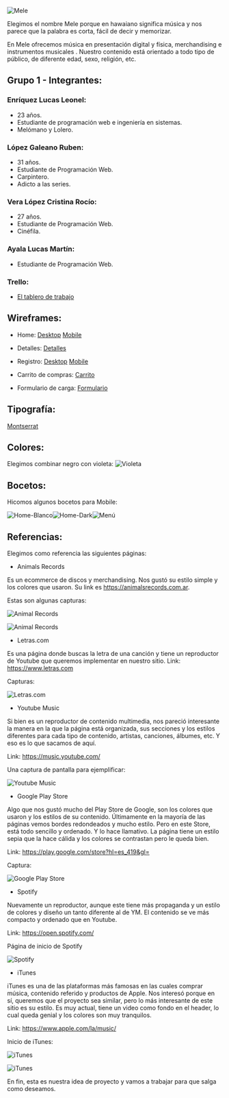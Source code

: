 
![Mele](https://github.com/leoterry1/grupo_1_mele/blob/main/Site/public/wireframes/estilo/mele.png?raw=true "Logo Mele")

Elegimos el nombre Mele porque en hawaiano significa música y nos parece que la palabra es corta, fácil de decir y memorizar.

En Mele ofrecemos música en presentación digital y física, merchandising e instrumentos musicales .
Nuestro contenido está orientado a todo tipo de público, de diferente edad, sexo, religión, etc. 

## Grupo 1 - Integrantes:

### Enríquez Lucas Leonel:
   - 23 años.
   - Estudiante de programación web e ingeniería en sistemas.
   - Melómano y Lolero.
### López Galeano Ruben:
   - 31 años.
   - Estudiante de Programación Web.
   - Carpintero.
   - Adicto a las series.
### Vera López Cristina Rocío:
   - 27 años.
   - Estudiante de Programación Web.
   - Cinéfila.
   
 ### Ayala Lucas Martín:
   - Estudiante de Programación Web.
   
   ### Trello: 
   * [ El tablero de trabajo ](https://trello.com/b/Xsn1jOMu/grupo1mele) 

## Wireframes:

- Home:
[Desktop](https://github.com/leoterry1/grupo_1_mele/blob/main/Site/public/wireframes/desktop1.jpg) 
[Mobile](https://github.com/leoterry1/grupo_1_mele/blob/main/Site/public/wireframes/mobile1.jpg)

- Detalles: 
[Detalles](https://github.com/leoterry1/grupo_1_mele/blob/main/Site/public/wireframes/Detalles1.png)

- Registro:
[Desktop](https://github.com/leoterry1/grupo_1_mele/blob/main/Site/public/wireframes/registro1.jpg)
[Mobile](https://github.com/leoterry1/grupo_1_mele/blob/main/Site/public/wireframes/registro_mobile1.jpg)

- Carrito de compras:
[Carrito](https://github.com/leoterry1/grupo_1_mele/blob/main/Site/public/wireframes/carrito-de-compras.png)

- Formulario de carga:
[Formulario](https://github.com/leoterry1/grupo_1_mele/blob/main/Site/public/wireframes/formulario_de_carga1.png)

## Tipografía:

[Montserrat](https://fonts.google.com/specimen/Montserrat?query=mon)

## Colores:
Elegimos combinar negro con violeta:
![Violeta](https://github.com/leoterry1/grupo_1_mele/blob/main/Site/public/wireframes/estilo/Violeta.jpeg?raw=true "Violeta")

## Bocetos: 
Hicomos algunos bocetos para Mobile:

![Home-Blanco](https://github.com/leoterry1/grupo_1_mele/blob/main/Site/public/wireframes/bocetos/buscador.png?raw=true "Home Blanco")![Home-Dark](https://github.com/leoterry1/grupo_1_mele/blob/main/Site/public/wireframes/bocetos/iPhone%208%20Plus%20-%201black.jpg?raw=true "Home Dark")![Menú](https://github.com/leoterry1/grupo_1_mele/blob/main/Site/public/wireframes/bocetos/nav-menu.png?raw=true "Menú")

## Referencias:

Elegimos como referencia las siguientes páginas:

- Animals Records

Es un ecommerce de discos y merchandising. Nos gustó su estilo simple y los colores que usaron. 
Su link es https://animalsrecords.com.ar.

Estas son algunas capturas:

![Animal Records](https://github.com/leoterry1/grupo_1_mele/blob/main/Site/public/wireframes/referencias/animals_1.jpg)

![Animal Records](https://github.com/leoterry1/grupo_1_mele/blob/main/Site/public/wireframes/referencias/animals_2.jpg)

- Letras.com

Es una página donde buscas la letra de una canción y tiene un reproductor de Youtube que queremos implementar en nuestro sitio.
Link: https://www.letras.com

Capturas:

![Letras.com](https://github.com/leoterry1/grupo_1_mele/blob/main/Site/public/wireframes/referencias/letras_1.jpg?raw=true "Letras.com")

- Youtube Music

Si bien es un reproductor de contenido multimedia, nos pareció interesante la manera en la que la página está organizada, sus secciones y los estilos diferentes para cada tipo de contenido, artistas, canciones, álbumes, etc. Y eso es lo que sacamos de aquí.

Link: https://music.youtube.com/

Una captura de pantalla para ejemplificar:

![Youtube Music](https://github.com/leoterry1/grupo_1_mele/blob/main/Site/public/wireframes/referencias/youtube.jpg)

- Google Play Store

Algo que nos gustó mucho del Play Store de Google, son los colores que usaron y los estilos de su contenido. Últimamente en la mayoría de las páginas vemos bordes redondeados y mucho estilo. Pero en este Store, está todo sencillo y ordenado. Y lo hace llamativo. La página tiene un estilo sepia que la hace cálida y los colores se contrastan pero le queda bien.

Link: https://play.google.com/store?hl=es_419&gl=

Captura:

![Google Play Store](https://github.com/leoterry1/grupo_1_mele/blob/main/Site/public/wireframes/referencias/playstore.jpg?raw=true "Google Play Store")

- Spotify 

Nuevamente un reproductor, aunque este tiene más propaganda y un estilo de colores y diseño un tanto diferente al de YM.
El contenido se ve más compacto y ordenado que en Youtube. 

Link: https://open.spotify.com/

Página de inicio de Spotify

![Spotify](https://github.com/leoterry1/grupo_1_mele/blob/main/Site/public/wireframes/referencias/spotify.jpg?raw=true "Spotify")

- iTunes

iTunes es una de las plataformas más famosas en las cuales comprar música, contenido referido y productos de Apple. Nos interesó porque en sí, queremos que el proyecto sea similar, pero lo más interesante de este sitio es su estilo. Es muy actual, tiene un video como fondo en el header, lo cual queda genial y los colores son muy tranquilos. 

Link: https://www.apple.com/la/music/

Inicio de iTunes:

![iTunes](https://github.com/leoterry1/grupo_1_mele/blob/main/Site/public/wireframes/referencias/iTunes_1.jpg?raw=true "Animals Records")

![iTunes](https://github.com/leoterry1/grupo_1_mele/blob/main/Site/public/wireframes/referencias/iTunes_2.jpg?raw=true "Animals Records")


En fin, esta es nuestra idea de proyecto y vamos a trabajar para que salga como deseamos. 
